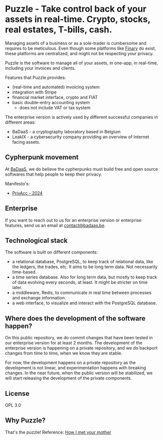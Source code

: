 # Puzzle - Take control back of your assets in real-time. Crypto, stocks, real estates, T-bills, cash.

Managing assets of a business or as a sole-trader is cumbersome and requires to
be meticulous. Even though some platforms like [Finary](https://finary.com/en)
do exist, these platforms are centralized, and might not be respecting your
privacy.

Puzzle is the software to manage all of your assets, in one-app, in real-time,
including your invoices and clients.

Features that Puzzle provides:

- (real-time and automated) invoicing system
- integration with Stripe
- financial market interface, crypto and FIAT
- basic double-entry accounting system
  - does not include VAT or tax system

The enterprise version is actively used by different successful companies in
different areas:

- BaDaaS - a cryptography laboratory based in Belgium
- LeakIX - a cybersecurity company providing an overview of Internet facing
  assets.

## Cypherpunk movement

At [BaDaaS](https://badaas.be), we do believe the cypherpunks must build free
and open source softwares that help people to keep their privacy.

Manifesto's:

- [PrivAcc - 2024](https://privacc.org/)

## Enterprise

If you want to reach out to us for an enterprise version or enterprise features,
send us an email at contact@badaas.be.

## Technological stack

The software is built on different components:

- a relational database, PostgreSQL, to keep track of relational data, like the
  ledgers, the trades, etc. It aims to be long term data. Not necessarily
  time-based.
- a time series database. Also for long term data, but mostly to keep track of
  data evolving every seconds, at least. It might be stricter on time later.
- a middleware, Redis, to communicate in real time between processes and
  exchange information.
- a web interface, to visualize and interact with the PostgreSQL database.

## Where does the development of the software happen?

On this public repository, we do commit changes that have been tested in our
enterprise version for at least 2 months. The development of the enterprise
version is happening on a private repository, and we do backport changes from
time to time, when we know they are stable.

For now, the development happens on a private repository as the development is
not linear, and experimentation happens with breaking changes. In the near
future, when the public version will be stabilized, we will start releasing the
development of the private components.

## License

GPL 3.0

## Why Puzzle?

That's the puzzle! Reference:
[How I met your mother](https://how-i-met-your-mother.fandom.com/wiki/Puzzles)

